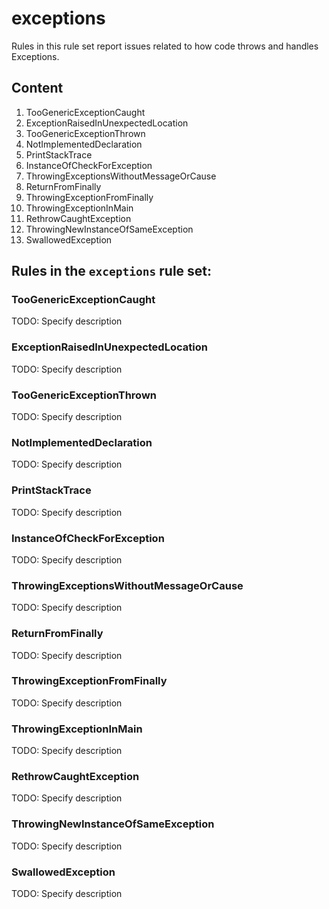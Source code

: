 # exceptions

Rules in this rule set report issues related to how code throws and handles Exceptions.

## Content

1. TooGenericExceptionCaught
2. ExceptionRaisedInUnexpectedLocation
3. TooGenericExceptionThrown
4. NotImplementedDeclaration
5. PrintStackTrace
6. InstanceOfCheckForException
7. ThrowingExceptionsWithoutMessageOrCause
8. ReturnFromFinally
9. ThrowingExceptionFromFinally
10. ThrowingExceptionInMain
11. RethrowCaughtException
12. ThrowingNewInstanceOfSameException
13. SwallowedException


## Rules in the `exceptions` rule set:

### TooGenericExceptionCaught

TODO: Specify description

### ExceptionRaisedInUnexpectedLocation

TODO: Specify description

### TooGenericExceptionThrown

TODO: Specify description

### NotImplementedDeclaration

TODO: Specify description

### PrintStackTrace

TODO: Specify description

### InstanceOfCheckForException

TODO: Specify description

### ThrowingExceptionsWithoutMessageOrCause

TODO: Specify description

### ReturnFromFinally

TODO: Specify description

### ThrowingExceptionFromFinally

TODO: Specify description

### ThrowingExceptionInMain

TODO: Specify description

### RethrowCaughtException

TODO: Specify description

### ThrowingNewInstanceOfSameException

TODO: Specify description

### SwallowedException

TODO: Specify description
